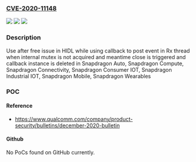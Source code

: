 ### [CVE-2020-11148](https://cve.mitre.org/cgi-bin/cvename.cgi?name=CVE-2020-11148)
![](https://img.shields.io/static/v1?label=Product&message=Snapdragon%20Auto%2C%20Snapdragon%20Compute%2C%20Snapdragon%20Connectivity%2C%20Snapdragon%20Consumer%20IOT%2C%20Snapdragon%20Industrial%20IOT%2C%20Snapdragon%20Mobile%2C%20Snapdragon%20Wearables&color=blue)
![](https://img.shields.io/static/v1?label=Version&message=APQ8017%2C%20APQ8053%2C%20MSM8917%2C%20MSM8953%2C%20PM215%2C%20PM3003A%2C%20PM439%2C%20PM6125%2C%20PM6150%2C%20PM6150A%2C%20PM6150L%2C%20PM6350%2C%20PM640A%2C%20PM640L%2C%20PM640P%2C%20PM660%2C%20PM660L%2C%20PM670%2C%20PM670L%2C%20PM7150A%2C%20PM7150L%2C%20PM7250%2C%20PM7250B%2C%20PM7350C%2C%20PM8008%2C%20PM8009%2C%20PM8150A%2C%20PM8150B%2C%20PM8150C%2C%20PM8150L%2C%20PM8250%2C%20PM8350%2C%20PM8350B%2C%20PM8350BH%2C%20PM8350BHS%2C%20PM8350C%2C%20PM855%2C%20PM855B%2C%20PM855L%2C%20PM8916%2C%20PM8937%2C%20PM8953%2C%20PMI632%2C%20PMI8937%2C%20PMI8952%2C%20PMK7350%2C%20PMK8002%2C%20PMK8003%2C%20PMK8350%2C%20PMM8195AU%2C%20PMM855AU%2C%20PMR525%2C%20PMR735A%2C%20PMR735B%2C%20PMX55%2C%20QAT3514%2C%20QAT3516%2C%20QAT3518%2C%20QAT3519%2C%20QAT3522%2C%20QAT3550%2C%20QAT3555%2C%20QAT5515%2C%20QAT5516%2C%20QAT5522%2C%20QAT5533%2C%20QAT5568%2C%20QBT1500%2C%20QBT2000%2C%20QCA6390%2C%20QCA6391%2C%20QCA6421%2C%20QCA6426%2C%20QCA6431%2C%20QCA6436%2C%20QCA6574A%2C%20QCA6574AU%2C%20QCA6595%2C%20QCA6595AU%2C%20QCA6696%2C%20QCS605%2C%20QDM2301%2C%20QDM2302%2C%20QDM2305%2C%20QDM2307%2C%20QDM2308%2C%20QDM2310%2C%20QDM3301%2C%20QDM3302%2C%20QDM4643%2C%20QDM4650%2C%20QDM5579%2C%20QDM5620%2C%20QDM5621%2C%20QDM5650%2C%20QDM5652%2C%20QDM5670%2C%20QDM5671%2C%20QDM5677%2C%20QDM5679%2C%20QET4101%2C%20QET5100%2C%20QET5100M%2C%20QET6100%2C%20QET6110%2C%20QFE2101%2C%20QFE2520%2C%20QFE2550%2C%20QFE3340%2C%20QFE4301%2C%20QFE4302%2C%20QFE4303%2C%20QFE4305%2C%20QFE4308%2C%20QFE%20...%5Btruncated*%5D%20&color=brightgreen)
![](https://img.shields.io/static/v1?label=Vulnerability&message=Use%20After%20Free%20Issue%20in%20Bluetooth%20Host&color=brightgreen)

### Description

Use after free issue in HIDL while using callback to post event in Rx thread when internal mutex is not acquired and meantime close is triggered and callback instance is deleted in Snapdragon Auto, Snapdragon Compute, Snapdragon Connectivity, Snapdragon Consumer IOT, Snapdragon Industrial IOT, Snapdragon Mobile, Snapdragon Wearables

### POC

#### Reference
- https://www.qualcomm.com/company/product-security/bulletins/december-2020-bulletin

#### Github
No PoCs found on GitHub currently.

